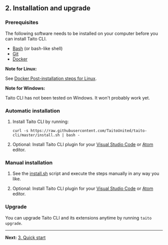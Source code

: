## 2. Installation and upgrade

### Prerequisites

The following software needs to be installed on your computer before you can install Taito CLI.

- [Bash](<https://en.wikipedia.org/wiki/Bash_(Unix_shell)>) (or bash-like shell)
- [Git](https://git-scm.com/)
- [Docker](https://docs.docker.com/install/)

**Note for Linux:**

See [Docker Post-installation steps for Linux](https://docs.docker.com/install/linux/linux-postinstall/).

**Note for Windows:**

Taito CLI has not been tested on Windows. It won't probably work yet.

### Automatic installation

1. Install Taito CLI by running:

    ```shell
    curl -s https://raw.githubusercontent.com/TaitoUnited/taito-cli/master/install.sh | bash -
    ```

2. Optional: Install Taito CLI plugin for your [Visual Studio Code](https://github.com/keskiju/vscode-taito-cli) or [Atom](https://github.com/keskiju/atom-taito-cli) editor.

### Manual installation

1. See the [install.sh](https://github.com/TaitoUnited/taito-cli/blob/master/install.sh) script and execute the steps manually in any way you like.

2. Optional: Install Taito CLI plugin for your [Visual Studio Code](https://github.com/keskiju/vscode-taito-cli) or [Atom](https://github.com/keskiju/atom-taito-cli) editor.

### Upgrade

You can upgrade Taito CLI and its extensions anytime by running `taito upgrade`.

---

**Next:** [3. Quick start](/docs/03-quick-start)
